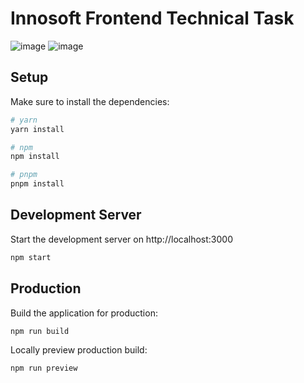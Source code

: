 # Innosoft Frontend Technical Task

<img src="https://res.cloudinary.com/chuksmbanaso/image/upload/v1688275725/Screenshot_2023-07-02_at_06.23.13_jesibf.png" title="Image" alt="image">
<img src="https://res.cloudinary.com/chuksmbanaso/image/upload/v1688275737/Screenshot_2023-07-02_at_06.23.48_qf3faj.png" title="Image" alt="image">

## Setup

Make sure to install the dependencies:

```bash
# yarn
yarn install

# npm
npm install

# pnpm
pnpm install
```

## Development Server

Start the development server on http://localhost:3000

```bash
npm start
```

## Production

Build the application for production:

```bash
npm run build
```

Locally preview production build:

```bash
npm run preview
```
